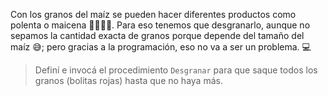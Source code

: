 <gs-attire attire-url="https://raw.githubusercontent.com/MumukiProject/mumuki-guia-gobstones-inti-huasi/master/assets/attires/config_1582308878911.json"></gs-attire>

<gs-toolbox toolbox-url="https://raw.githubusercontent.com/MumukiProject/mumuki-guia-gobstones-brazos-roboticos/master/assets/toolbox_1581090983723.xml"></gs-toolbox>

Con los granos del maíz se pueden hacer diferentes productos como polenta o maicena :woman_cook::man_cook:. Para eso tenemos que desgranarlo, aunque no sepamos la cantidad exacta de granos porque depende del tamaño del maíz :sweat_smile:; pero gracias a la programación, eso no va a ser un problema. :computer:

> Definí e invocá el procedimiento `Desgranar` para que saque todos los granos (bolitas rojas) hasta que no haya más. 
